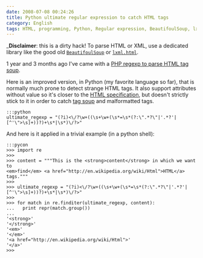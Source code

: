 ```yaml
---
date: 2008-07-08 00:24:26
title: Python ultimate regular expression to catch HTML tags
category: English
tags: HTML, programming, Python, Regular expression, BeautifoulSoup, lxml
---
```


_**Disclaimer**: this is a dirty hack! To parse HTML or XML, use a dedicated
library like the good old 
[`BeautifoulSoup`](https://pypi.python.org/pypi/beautifulsoup4) or 
[`lxml.html`](http://lxml.de/lxmlhtml.html).

1 year and 3 months ago I've came with a
[PHP regexp to parse HTML tag soup](http://kevin.deldycke.com/2007/03/ultimate-regular-expression-for-html-tag-parsing-with-php/).

Here is an improved version, in Python (my favorite language so far), that is
normally much prone to detect strange HTML tags. It also support attributes
without value so it's closer to the
[HTML specification](http://www.w3.org/TR/REC-html40/), but doesn't strictly
stick to it in order to catch [tag soup](http://en.wikipedia.org/wiki/Tag_soup)
and malformatted tags.

    :::python
    ultimate_regexp = "(?i)<\/?\w+((\s+\w+(\s*=\s*(?:\".*?\"|'.*?'|[^'\">\s]+))?)+\s*|\s*)\/?>"

And here is it applied in a trivial example (in a python shell):

    :::pycon
    >>> import re
    >>>
    >>> content = """This is the <strong>content</strong> in which we want to
    <em>find</em> <a href="http://en.wikipedia.org/wiki/Html">HTML</a> tags."""
    >>>
    >>> ultimate_regexp = "(?i)<\/?\w+((\s+\w+(\s*=\s*(?:\".*?\"|'.*?'|[^'\">\s]+))?)+\s*|\s*)\/?>"
    >>>
    >>> for match in re.finditer(ultimate_regexp, content):
    ...   print repr(match.group())
    ...
    '<strong>'
    '</strong>'
    '<em>'
    '</em>'
    '<a href="http://en.wikipedia.org/wiki/Html">'
    '</a>'
    >>>
